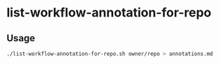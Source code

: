# list-workflow-annotation-for-repo

## Usage

```sh
./list-workflow-annotation-for-repo.sh owner/repo > annotations.md
```
